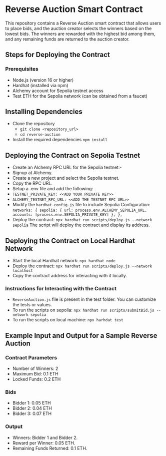 # Reverse Auction Smart Contract

This repository contains a Reverse Auction smart contract that allows users to place bids, and the auction creator selects the winners based on the lowest bids. The winners are rewarded with the highest bid among them, and any remaining funds are returned to the auction creator.

## Steps for Deploying the Contract
### Prerequisites
- Node.js (version 16 or higher)
- Hardhat (installed via npm)
- Alchemy account for Sepolia testnet access
- Test ETH for the Sepolia network (can be obtained from a faucet)

## Installing Dependencies
- Clone the repository
  - `git clone <repository_url>`
  - `cd reverse-auction`
- Install the required dependencies
  `npm install`

## Deploying the Contract on Sepolia Testnet
- Create an Alchemy RPC URL for the Sepolia testnet:-
- Signup at Alchemy.
- Create a new project and select the Sepolia testnet.
- Copy the RPC URL.
- Setup a .env file and add the following:
- `TESTNET_PRIVATE_KEY: <<ADD YOUR PRIVATE KEY>>`
- `ALCHEMY_TESTNET_RPC_URL: <<ADD THE TESTNET RPC URL>>`
- Modify the `hardhat.config.js` file to include Sepolia Configuration:
   `networks: {
    sepolia: {
        url: process.env.ALCHEMY_SEPOLIA_URL,
        accounts: [process.env.SEPOLIA_PRIVATE_KEY]
    },
  },
  `
- Deploy the contract: `npx hardhat run scripts/deploy.js --network sepolia` The script will deploy the contract and display its address.

## Deploying the Contract on Local Hardhat Network
- Start the local Hardhat network: `npx hardhat node`
- Deploy the contract: `npx hardhat run scripts/deploy.js --network localhost`
- Copy the contract address for interacting with it locally.

### Instructions for Interacting with the Contract
- `ReverseAuction.js` file is present in the test folder. You can customize the tests or values.
- To run the scripts on sepolia: `npx hardhat run scripts/submitBid.js --network sepolia`
- To run the scripts on local machine: `npx harhdat test`

## Example Input and Output for a Sample Reverse Auction
### Contract Parameters
- Number of Winners: 2
- Maximum Bid: 0.1 ETH
- Locked Funds: 0.2 ETH
### Bids
- Bidder 1: 0.05 ETH
- Bidder 2: 0.04 ETH
- Bidder 3: 0.07 ETH
### Output
- Winners: Bidder 1 and Bidder 2.
- Reward per Winner: 0.05 ETH.
- Remaining Funds Returned: 0.1 ETH.
